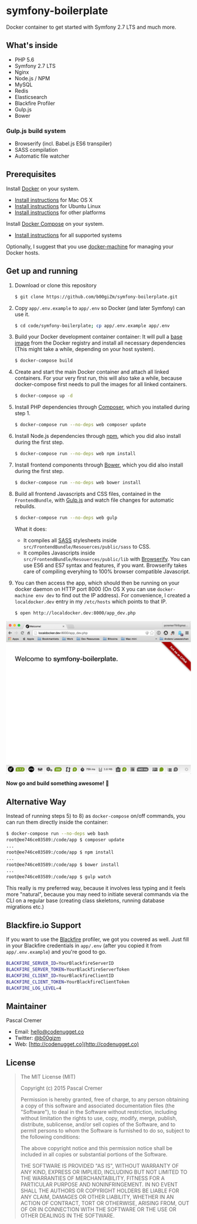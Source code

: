 # symfony-boilerplate
Docker container to get started with Symfony 2.7 LTS and much more.

## What's inside

* PHP 5.6
* Symfony 2.7 LTS
* Nginx
* Node.js / NPM
* MySQL
* Redis
* Elasticsearch
* Blackfire Profiler
* Gulp.js
* Bower

### Gulp.js build system

* Browserify (incl. Babel.js ES6 transpiler)
* SASS compilation
* Automatic file watcher

## Prerequisites

Install [Docker](https://www.docker.com/) on your system.

* [Install instructions](https://docs.docker.com/installation/mac/) for Mac OS X
* [Install instructions](https://docs.docker.com/installation/ubuntulinux/) for Ubuntu Linux
* [Install instructions](https://docs.docker.com/installation/) for other platforms

Install [Docker Compose](http://docs.docker.com/compose/) on your system.

* [Install instructions](https://docs.docker.com/installation/) for all supported systems

Optionally, I suggest that you use [docker-machine](https://docs.docker.com/machine/) for managing your Docker hosts.

## Get up and running

1. Download or clone this repository

    ```bash
    $ git clone https://github.com/b00giZm/symfony-boilerplate.git
    ```

2. Copy `app/.env.example` to `app/.env` so Docker (and later Symfony) can use it.

    ```bash
    $ cd code/symfony-boilerplate; cp app/.env.example app/.env
    ```

3. Build your Docker development container container: It will pull a [base image](https://registry.hub.docker.com/_/ubuntu/) from the Docker registry and install all necessary dependencies (This might take a while, depending on your host system).

    ```bash
    $ docker-compose build
    ```

4. Create and start the main Docker container and attach all linked containers. For your very first run, this will also take a while, because docker-compose first needs to pull the images for all linked containers.

    ```bash
    $ docker-compose up -d
    ```

5. Install PHP dependencies through [Composer](https://getcomposer.org), which you installed during step 1.

    ```bash
    $ docker-compose run --no-deps web composer update
    ```

6. Install Node.js dependencies through [npm](https://www.npmjs.com), which you did also install during the first step.

    ```bash
    $ docker-compose run --no-deps web npm install
    ```
    
7. Install frontend components through [Bower](http://bower.io/), which you did also install during the first step.

    ```bash
    $ docker-compose run --no-deps web bower install
    ```

8. Build all frontend Javascripts and CSS files, contained in the `FrontendBundle`, with [Gulp.js](http://gulpjs.com/) and watch file changes for automatic rebuilds.

    ```bash
    $ docker-compose run --no-deps web gulp
    ```

    What it does:

    * It compiles all [SASS](http://sass-lang.com) stylesheets inside `src/FrontendBundle/Resouerces/public/sass` to CSS.
    * It compiles Javascripts inside `src/FrontendBundle/Resouerces/public/lib` with [Browserify](http://browserify.org). You can use ES6 and ES7 syntax and features, if you want. Browserify takes care of compiling everyhing to 100% browser compatible Javascript.

9. You can then access the app, which should then be running on your docker daemon on HTTP port 8000 (On OS X you can use `docker-machine env dev` to find out the IP address). For convenience, I created a `localdocker.dev` entry in my `/etc/hosts` which points to that IP.

    ```bash
    $ open http://localdocker.dev:8000/app_dev.php
    ```

![symfony-boilerplate](https://raw.githubusercontent.com/b00giZm/symfony-boilerplate/master/screenshot.png)

**Now go and build something awesome! 🙏**

## Alternative Way

Instead of running steps 5) to 8) as `docker-compose` on/off commands, you can run them directly inside the container:

```bash
$ docker-compose run --no-deps web bash
root@ee746ce03589:/code/app $ composer update
...
root@ee746ce03589:/code/app $ npm install
...
root@ee746ce03589:/code/app $ bower install
...
root@ee746ce03589:/code/app $ gulp watch
```

This really is my preferred way, because it involves less typing and it feels more "natural", because you may need to initiate several commands via the CLI on a regular base (creating class skeletons, running database migrations etc.)

## Blackfire.io Support

If you want to use the [Blackfire](https://blackfire.io) profiler, we got you covered as well. Just fill in your Blackfire credentials in `app/.env` (after you copied it from `app/.env.example`) and you're good to go.

```bash
BLACKFIRE_SERVER_ID=YourBlackfireServerID
BLACKFIRE_SERVER_TOKEN=YourBlackfireServerToken
BLACKFIRE_CLIENT_ID=YourBlackfireClientID
BLACKFIRE_CLIENT_TOKEN=YourBlackfireClientToken
BLACKFIRE_LOG_LEVEL=4
```

## Maintainer

Pascal Cremer

* Email: <hello@codenugget.co>
* Twitter: [@b00gizm](https://twitter.com/b00gizm)
* Web: [http://codenugget.co](http://codenugget.co)

## License

> The MIT License (MIT)
>
> Copyright (c) 2015 Pascal Cremer
>
>Permission is hereby granted, free of charge, to any person obtaining a copy
>of this software and associated documentation files (the "Software"), to deal
>in the Software without restriction, including without limitation the rights
>to use, copy, modify, merge, publish, distribute, sublicense, and/or sell
>copies of the Software, and to permit persons to whom the Software is
>furnished to do so, subject to the following conditions:
>
>The above copyright notice and this permission notice shall be included in all
>copies or substantial portions of the Software.
>
>THE SOFTWARE IS PROVIDED "AS IS", WITHOUT WARRANTY OF ANY KIND, EXPRESS OR
>IMPLIED, INCLUDING BUT NOT LIMITED TO THE WARRANTIES OF MERCHANTABILITY,
>FITNESS FOR A PARTICULAR PURPOSE AND NONINFRINGEMENT. IN NO EVENT SHALL THE
>AUTHORS OR COPYRIGHT HOLDERS BE LIABLE FOR ANY CLAIM, DAMAGES OR OTHER
>LIABILITY, WHETHER IN AN ACTION OF CONTRACT, TORT OR OTHERWISE, ARISING FROM,
>OUT OF OR IN CONNECTION WITH THE SOFTWARE OR THE USE OR OTHER DEALINGS IN THE
>SOFTWARE.
